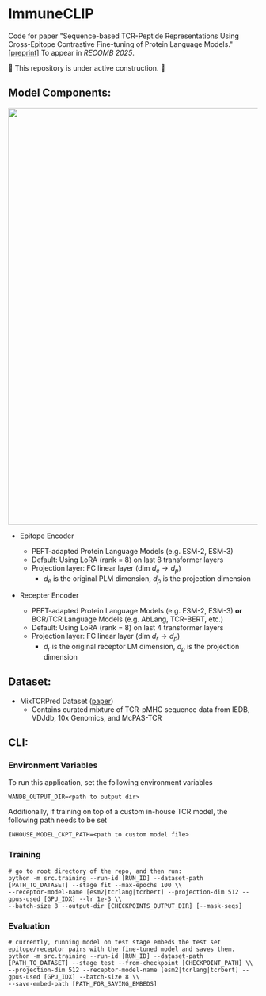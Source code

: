 # ImmuneCLIP
Code for paper "Sequence-based TCR-Peptide Representations Using Cross-Epitope Contrastive Fine-tuning of Protein Language Models." [[preprint](https://www.biorxiv.org/content/10.1101/2024.10.25.619698v1)] To appear in _RECOMB 2025_.

🚧 This repository is under active construction. 🚧

## Model Components:
<img src="figs/architecture_v2.PNG" width="840">

* Epitope Encoder
  * PEFT-adapted Protein Language Models (e.g. ESM-2, ESM-3)
  * Default: Using LoRA (rank = 8) on last 8 transformer layers
  * Projection layer: FC linear layer (dim $d_{e} \rightarrow d_p$)
    * $d_{e}$ is the original PLM dimension, $d_p$ is the projection dimension

* Recepter Encoder
  * PEFT-adapted Protein Language Models (e.g. ESM-2, ESM-3) **or** BCR/TCR Language Models (e.g. AbLang, TCR-BERT, etc.)
  * Default: Using LoRA (rank = 8) on last 4 transformer layers
  * Projection layer: FC linear layer (dim $d_{r} \rightarrow d_p$)
    * $d_{r}$ is the original receptor LM dimension, $d_p$ is the projection dimension

## Dataset:
* MixTCRPred Dataset ([paper](https://github.com/GfellerLab/MixTCRpred/tree/main))
  * Contains curated mixture of TCR-pMHC sequence data from IEDB, VDJdb, 10x Genomics, and McPAS-TCR


## CLI:
### Environment Variables
To run this application, set the following environment variables
```
WANDB_OUTPUT_DIR=<path to output dir>
```

Additionally, if training on top of a custom in-house TCR model, the following path needs to be set
```
INHOUSE_MODEL_CKPT_PATH=<path to custom model file>
```


### Training
```
# go to root directory of the repo, and then run:
python -m src.training --run-id [RUN_ID] --dataset-path [PATH_TO_DATASET] --stage fit --max-epochs 100 \\
--receptor-model-name [esm2|tcrlang|tcrbert] --projection-dim 512 --gpus-used [GPU_IDX] --lr 1e-3 \\
--batch-size 8 --output-dir [CHECKPOINTS_OUTPUT_DIR] [--mask-seqs]
```

### Evaluation
```
# currently, running model on test stage embeds the test set epitope/receptor pairs with the fine-tuned model and saves them.
python -m src.training --run-id [RUN_ID] --dataset-path [PATH_TO_DATASET] --stage test --from-checkpoint [CHECKPOINT_PATH] \\
--projection-dim 512 --receptor-model-name [esm2|tcrlang|tcrbert] --gpus-used [GPU_IDX] --batch-size 8 \\
--save-embed-path [PATH_FOR_SAVING_EMBEDS]
```

